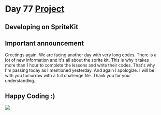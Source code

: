 # Day 77 <a href="https://github.com/devmehmetates/365-day-of-code/tree/main/Project/Day77-79/Day77-79"> Project </a>

## Developing on SpriteKit

## Important announcement
Greetings again. We are facing another day with very long codes. There is a lot of new information and it's all about the sprite kit. This is why it takes more than 1 hour to complete the lessons and write their codes. That's why I'm passing today as I mentioned yesterday. And again I apologize. I will be with you tomorrow with a full challenge file. Thank you for your understanding.


## Happy Coding :)
<img src="https://c.tenor.com/sWEUdV5LQdkAAAAC/yes-apple.gif">

